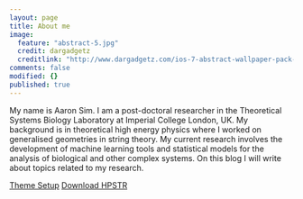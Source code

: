 ```yaml
---
layout: page
title: About me
image: 
  feature: "abstract-5.jpg"
  credit: dargadgetz
  creditlink: "http://www.dargadgetz.com/ios-7-abstract-wallpaper-pack-for-iphone-5-and-ipod-touch-retina/"
comments: false
modified: {}
published: true
---
```



My name is Aaron Sim. I am a post-doctoral researcher in the Theoretical Systems Biology Laboratory at Imperial College London, UK. My background is in theoretical high energy physics where I worked on generalised geometries in string theory. My current research involves the development of machine learning tools and statistical models for the analysis of biological and other complex systems. On this blog I will write about topics related to my research.



<div markdown="0"><a href="{{ site.url }}/theme-setup/" class="btn btn-info">Theme Setup</a> <a href="https://github.com/mmistakes/hpstr-jekyll-theme" class="btn btn-success">Download HPSTR</a></div>

[^1]: Example: *domain.com/category-name/post-title*
